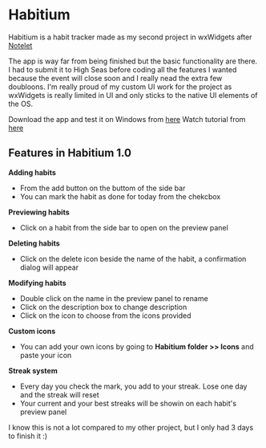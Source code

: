 # Habitium
Habitium is a habit tracker made as my second project in wxWidgets after [Notelet](https://github.com/AdamLotfalla/Notelet) 

The app is way far from being finished but the basic functionality are there. I had to submit it to High Seas before coding all the features I wanted because the event will close soon and I really nead the extra few doubloons. 
I'm really proud of my custom UI work for the project as wxWidgets is really limited in UI and only sticks to the native UI elements of the OS.

Download the app and test it on Windows from [here](https://github.com/AdamLotfalla/Habitium/releases/tag/1.0)
Watch tutorial from [here]()

## Features in Habitium 1.0
**Adding habits**
- From the add button on the buttom of the side bar
- You can mark the habit as done for today from the chekcbox

**Previewing habits**
- Click on a habit from the side bar to open on the preview panel

**Deleting habits**
- Click on the delete icon beside the name of the habit, a confirmation dialog will appear

**Modifying habits**
- Double click on the name in the preview panel to rename
- Click on the description box to change description
- Click on the icon to choose from the icons provided

**Custom icons**
- You can add your own icons by going to **Habitium folder >> Icons** and paste your icon

**Streak system**
- Every day you check the mark, you add to your streak. Lose one day and the streak will reset
- Your current and your best streaks will be showin on each habit's preview panel

I know this is not a lot compared to my other project, but I only had 3 days to finish it :)
